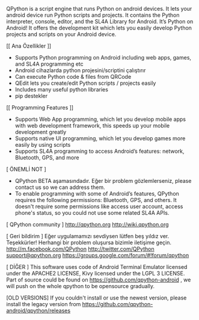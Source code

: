 QPython is a script engine that runs Python on android devices. It lets your android device run Python scripts and projects. It contains the Python interpreter, console, editor, and the SL4A Library for Android. It’s Python on Android!
It offers the development kit which lets you easily develop Python projects and scripts on your Android device.

[[ Ana Özellikler ]]
* Supports Python programming on Android including web apps, games, and SL4A programming etc
* Android cihazlarda python projesini/scriptini çalıştırır
* Can execute Python code & files from QRCode
* QEdit lets you create/edit Python scripts / projects easily
* Includes many useful python libraries 
* pip destekler

[[ Programming Features ]]
* Supports Web App programming, which let you develop mobile apps with web development framework, this speeds up your mobile development greatly
* Supports native UI programming, which let you develop games more easily by using scripts
* Supports SL4A programming to access Android’s features: network, Bluetooth, GPS, and more


[ ÖNEMLİ NOT ] 
* QPython BETA aşamasındadır. Eğer bir problem gözlemlerseniz, please contact us so we can address them.
* To enable programming with some of Android’s features, QPython requires the following permissions: Bluetooth, GPS, and others. It doesn't require some permissions like access user account, access phone's status, so you could not use some related SL4A APIs.


[ QPython community ]
http://qpython.org
http://wiki.qpython.org


[ Geri bildirim ]
Eğer uygulamamızı sevdiysen lütfen beş yıldız ver. Teşekkürler! 
Herhangi bir problem oluşursa bizimle iletişime geçin.
http://m.facebook.com/QPython
http://twitter.com/QPython
support@qpython.org
https://groups.google.com/forum/#!forum/qpython


[ DİĞER ]
This software uses code of Android Terminal Emulator licensed under the APACHE2 LICENSE, Kivy licensed under the LGPL 3 LICENSE.
Part of source could be found on https://github.com/qpython-android , we will push on the whole qpython to be opensource gradually.

[OLD VERSIONS]
If you couldn't install or use the newest version, please install the legacy version from https://github.com/qpython-android/qpython/releases

